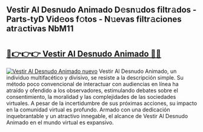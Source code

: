 ## Vestir Al Desnudo Animado D𝚎sn𝚞dos filtr𝚊dos - Parts-tyD Vid𝚎os f𝚘tos - N𝚞evas filtr𝚊ciones atr𝚊ctivas NbM11

# <h2><a href="http://mb96qi.tromn.icu/?c=Vestir+Al+Desnudo+Animado">🔗👉👉👉 Vestir Al Desnudo Animado 🔗🔗</a></h2>

[![Vestir Al Desnudo Animado nuevo](https://i.imgur.com/pEAQMta.gif)](http://mb96qi.tromn.icu/?c=Vestir+Al+Desnudo+Animado)
Vestir Al Desnudo Animado, un individuo multifacético y divisivo, se resiste a la descripción simple. Su método poco convencional de interactuar con audiencias en línea ha atraído y ofendido a los observadores, estimulando debates sobre el consentimiento, la moralidad y las complejidades de las sociedades virtuales. A pesar de la incertidumbre de sus próximas acciones, su impacto en la comunidad virtual es profundo. Armado con una dedicación inquebrantable y un atractivo innegable, el alcance de Vestir Al Desnudo Animado en el mundo virtual es expansivo.
